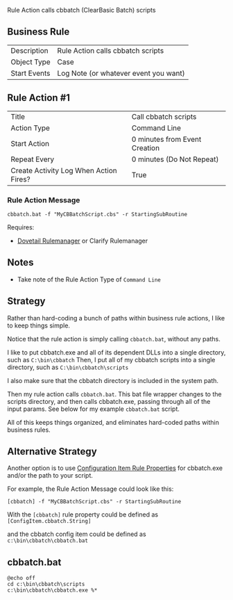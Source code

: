 Rule Action calls cbbatch (ClearBasic Batch) scripts

## Business Rule

|  |  |
| ------------- | ------------- |
| Description  |Rule Action calls cbbatch scripts|
| Object Type  | Case|
| Start Events| Log Note (or whatever event you want)

## Rule Action #1

|  |  |
| ------------- | ------------- |
| Title	| Call cbbatch scripts
| Action Type	| Command Line
| Start Action	| 0 minutes from Event Creation
| Repeat Every	| 0 minutes (Do Not Repeat)
| Create Activity Log When Action Fires?	| True

### Rule Action Message	
```
cbbatch.bat -f "MyCBBatchScript.cbs" -r StartingSubRoutine
```

Requires:
* [Dovetail Rulemanager](https://support.dovetailsoftware.com/selfservice/products/show/RuleManager) or Clarify Rulemanager

## Notes
* Take note of the Rule Action Type of `Command Line`

## Strategy
Rather than hard-coding a bunch of paths within business rule actions, I like to keep things simple.

Notice that the rule action is simply calling `cbbatch.bat`, without any paths. 

I like to put cbbatch.exe and all of its dependent DLLs into a single directory, such as `C:\bin\cbbatch`
Then, I put all of my cbbatch scripts into a single directory, such as `C:\bin\cbbatch\scripts`

I also make sure that the cbbatch directory is included in the system path. 

Then my rule action calls `cbbatch.bat`. This bat file wrapper changes to the scripts directory, and then calls cbbatch.exe, passing through all of the input params. See below for my example `cbbatch.bat` script.

All of this keeps things organized, and eliminates hard-coded paths within business rules. 

## Alternative Strategy
Another option is to use [Configuration Item Rule Properties](https://support.dovetailsoftware.com/documentation/RuleManager/2.4.2/html/3936.htm) for cbbatch.exe and/or the path to your script.

For example, the Rule Action Message could look like this:
```
[cbbatch] -f "MyCBBatchScript.cbs" -r StartingSubRoutine
```

With the `[cbbatch]` rule property could be defined as `[ConfigItem.cbbatch.String]`

and the cbbatch config item could be defined as `c:\bin\cbbatch\cbbatch.bat`


## cbbatch.bat
```
@echo off
cd c:\bin\cbbatch\scripts
c:\bin\cbbatch\cbbatch.exe %* 
```

